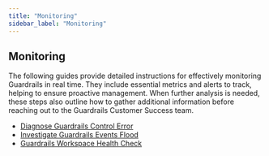 ```yaml
---
title: "Monitoring"
sidebar_label: "Monitoring"
---
```


## Monitoring

The following guides provide detailed instructions for effectively monitoring Guardrails in real time. They include essential metrics and alerts to track, helping to ensure proactive management. When further analysis is needed, these steps also outline how to gather additional information before reaching out to the Guardrails Customer Success team.

- [Diagnose Guardrails Control Error](/guardrails/docs/guides/hosting-guardrails/monitoring/diagnose-control-error)
- [Investigate Guardrails Events Flood](/guides/hosting-guardrails/monitoring/investigate-event-flood)
- [Guardrails Workspace Health Check](/guides/hosting-guardrails/monitoring/workspace-health-check)